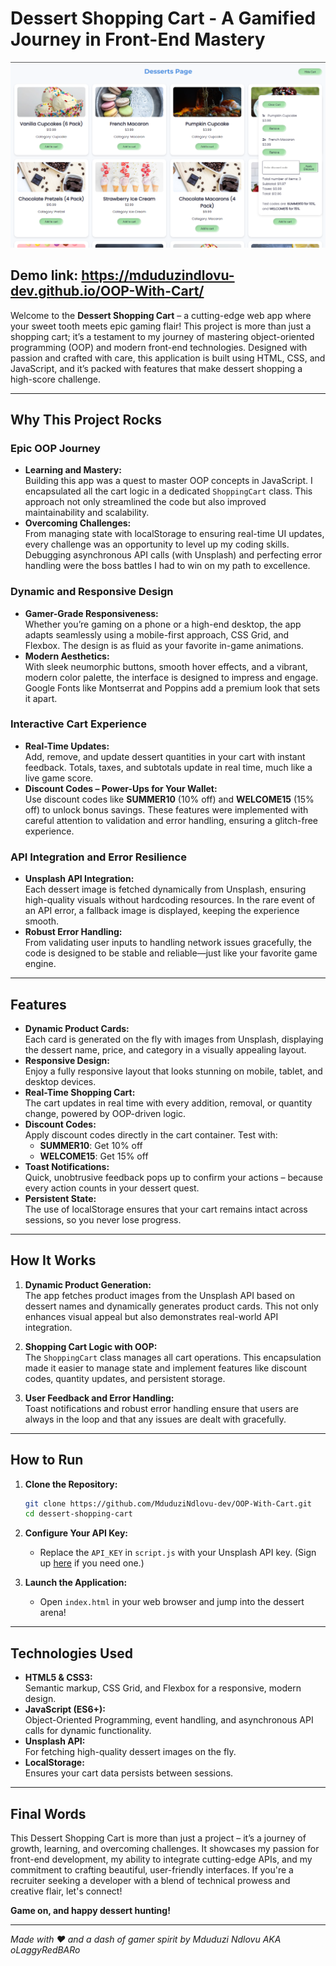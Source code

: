 # Dessert Shopping Cart - A Gamified Journey in Front-End Mastery

![alt text](image.png)

## Demo link:  https://mduduzindlovu-dev.github.io/OOP-With-Cart/

Welcome to the **Dessert Shopping Cart** – a cutting-edge web app where your sweet tooth meets epic gaming flair! This project is more than just a shopping cart; it’s a testament to my journey of mastering object-oriented programming (OOP) and modern front-end technologies. Designed with passion and crafted with care, this application is built using HTML, CSS, and JavaScript, and it’s packed with features that make dessert shopping a high-score challenge.

---

## Why This Project Rocks

### **Epic OOP Journey**
- **Learning and Mastery:**  
  Building this app was a quest to master OOP concepts in JavaScript. I encapsulated all the cart logic in a dedicated `ShoppingCart` class. This approach not only streamlined the code but also improved maintainability and scalability.  
- **Overcoming Challenges:**  
  From managing state with localStorage to ensuring real-time UI updates, every challenge was an opportunity to level up my coding skills. Debugging asynchronous API calls (with Unsplash) and perfecting error handling were the boss battles I had to win on my path to excellence.

### **Dynamic and Responsive Design**
- **Gamer-Grade Responsiveness:**  
  Whether you’re gaming on a phone or a high-end desktop, the app adapts seamlessly using a mobile-first approach, CSS Grid, and Flexbox. The design is as fluid as your favorite in-game animations.
- **Modern Aesthetics:**  
  With sleek neumorphic buttons, smooth hover effects, and a vibrant, modern color palette, the interface is designed to impress and engage. Google Fonts like Montserrat and Poppins add a premium look that sets it apart.

### **Interactive Cart Experience**
- **Real-Time Updates:**  
  Add, remove, and update dessert quantities in your cart with instant feedback. Totals, taxes, and subtotals update in real time, much like a live game score.
- **Discount Codes – Power-Ups for Your Wallet:**  
  Use discount codes like **SUMMER10** (10% off) and **WELCOME15** (15% off) to unlock bonus savings. These features were implemented with careful attention to validation and error handling, ensuring a glitch-free experience.

### **API Integration and Error Resilience**
- **Unsplash API Integration:**  
  Each dessert image is fetched dynamically from Unsplash, ensuring high-quality visuals without hardcoding resources. In the rare event of an API error, a fallback image is displayed, keeping the experience smooth.
- **Robust Error Handling:**  
  From validating user inputs to handling network issues gracefully, the code is designed to be stable and reliable—just like your favorite game engine.

---

## Features

- **Dynamic Product Cards:**  
  Each card is generated on the fly with images from Unsplash, displaying the dessert name, price, and category in a visually appealing layout.
- **Responsive Design:**  
  Enjoy a fully responsive layout that looks stunning on mobile, tablet, and desktop devices.
- **Real-Time Shopping Cart:**  
  The cart updates in real time with every addition, removal, or quantity change, powered by OOP-driven logic.
- **Discount Codes:**  
  Apply discount codes directly in the cart container. Test with:
  - **SUMMER10**: Get 10% off
  - **WELCOME15**: Get 15% off
- **Toast Notifications:**  
  Quick, unobtrusive feedback pops up to confirm your actions – because every action counts in your dessert quest.
- **Persistent State:**  
  The use of localStorage ensures that your cart remains intact across sessions, so you never lose progress.

---

## How It Works

1. **Dynamic Product Generation:**  
   The app fetches product images from the Unsplash API based on dessert names and dynamically generates product cards. This not only enhances visual appeal but also demonstrates real-world API integration.

2. **Shopping Cart Logic with OOP:**  
   The `ShoppingCart` class manages all cart operations. This encapsulation made it easier to manage state and implement features like discount codes, quantity updates, and persistent storage.

3. **User Feedback and Error Handling:**  
   Toast notifications and robust error handling ensure that users are always in the loop and that any issues are dealt with gracefully.

---

## How to Run

1. **Clone the Repository:**
   ```bash
   git clone https://github.com/MduduziNdlovu-dev/OOP-With-Cart.git
   cd dessert-shopping-cart
   ```

2. **Configure Your API Key:**
   - Replace the `API_KEY` in `script.js` with your Unsplash API key. (Sign up [here](https://unsplash.com/developers) if you need one.)

3. **Launch the Application:**
   - Open `index.html` in your web browser and jump into the dessert arena!

---

## Technologies Used

- **HTML5 & CSS3:**  
  Semantic markup, CSS Grid, and Flexbox for a responsive, modern design.
- **JavaScript (ES6+):**  
  Object-Oriented Programming, event handling, and asynchronous API calls for dynamic functionality.
- **Unsplash API:**  
  For fetching high-quality dessert images on the fly.
- **LocalStorage:**  
  Ensures your cart data persists between sessions.

---

## Final Words

This Dessert Shopping Cart is more than just a project – it’s a journey of growth, learning, and overcoming challenges. It showcases my passion for front-end development, my ability to integrate cutting-edge APIs, and my commitment to crafting beautiful, user-friendly interfaces. If you're a recruiter seeking a developer with a blend of technical prowess and creative flair, let's connect!

**Game on, and happy dessert hunting!**

--- 

*Made with ❤️ and a dash of gamer spirit by Mduduzi Ndlovu AKA oLaggyRedBARo*